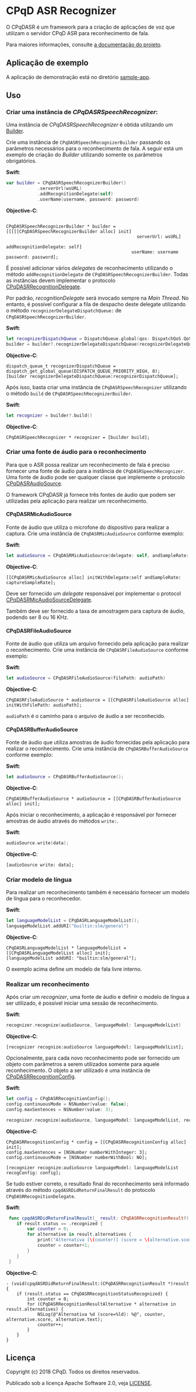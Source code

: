 CPqD ASR Recognizer
===================
O CPqDASR é um framework para a criação de aplicações de voz que utilizam o servidor CPqD ASR para reconhecimento de fala.

Para maiores informações, consulte [a documentação do projeto](https://speechweb.cpqd.com.br/asr/docs).

## Aplicação de exemplo

A aplicação de demonstração está no diretório [sample-app](sample-app/).

## Uso

### Criar uma instância de *CPqDASRSpeechRecognizer*:

Uma instância de *CPqDASRSpeechRecognizer* é obtida utilizando um [Builder](https://en.wikipedia.org/wiki/Builder_pattern).

Crie uma instância de `CPqDASRSpeechRecognizerBuilder` passando os parâmetros necessários para o reconhecimento de fala. A seguir está um exemplo de criação do *Builder* utilizando somente os parâmetros obrigatórios.

**Swift**:
```swift
var builder = CPqDASRSpeechRecognizerBuilder()
            .serverUrl(wsURL)
            .addRecognitionDelegate(self)
            .userName(username, password: password)
```
**Objective-C**:
```objc

CPqDASRSpeechRecognizerBuilder * builder = [[[[[CPqDASRSpeechRecognizerBuilder alloc] init]
                                                  serverUrl: wsURL]
                                                 addRecognitionDelegate: self]
                                                userName: username password: password];

```
É possível adicionar vários *delegates* de reconhecimento utilizando o método `addRecognitionDelegate` de `CPqDASRSpeechRecognizerBuilder`. Todas as instâncias devem implementar o protocolo [CPqDASRRecognitionDelegate](recognizer/CPqDASR/Interface/CPqDASRRecognitionDelegate.h). 

Por padrão, *recognitionDelegate* será invocado sempre na *Main Thread*. No entanto, é possível configurar a fila de despacho deste delegate utilizando o método `recognizerDelegateDispatchQueue:` de `CPqDASRSpeechRecognizerBuilder`.

**Swift**:
```swift
let recognizerDispatchQueue = DispatchQueue.global(qos: DispatchQoS.QoSClass.userInteractive);
builder = builder?.recognizerDelegateDispatchQueue(recognizerDelegateQueue);
```
**Objective-C**:
```objc
dispatch_queue_t recognizerDispatchQueue = dispatch_get_global_queue(DISPATCH_QUEUE_PRIORITY_HIGH, 0);
[builder recognizerDelegateDispatchQueue:recognizerDispatchQueue];
```

Após isso, basta criar uma instância de `CPqDASRSpeechRecognizer` utilizando o método `build` de `CPqDASRSpeechRecognizerBuilder`.

**Swift**:
```swift
let recognizer = builder?.build()
```
**Objective-C**:
```objc
CPqDASRSpeechRecognizer * recognizer = [builder build];
```

### Criar uma fonte de áudio para o reconhecimento
Para que o ASR possa realizar um reconhecimento de fala é preciso fornecer uma fonte de áudio para a instância de `CPqDASRSpeechRecognizer`. Uma fonte de áudio pode ser qualquer classe que implemente o protocolo [CPqDASRAudioSource](recognizer/CPqDASR/Interface/CPqDASRAudioSource.h).

O framework CPqDASR já fornece três fontes de áudio que podem ser utilizadas pela aplicação para realizar um reconhecimento.

#### CPqDASRMicAudioSource
Fonte de áudio que utiliza o microfone do dispositivo para realizar a captura.
Crie uma instância de `CPqDASRMicAudioSource` conforme exemplo:

**Swift**:
```swift
let audioSource = CPqDASRMicAudioSource(delegate: self, andSampleRate: captureSampleRate)
```
**Objective-C**:
```objc
[[CPqDASRMicAudioSource alloc] initWithDelegate:self andSampleRate: captureSampleRate]; 
```
Deve ser fornecido um *delegate* responsável por implementar o protocol [CPqDASRMicAudioSourceDelegate](recognizer/CPqDASR/Recognizer/CPqDASRMicAudioSource.h).

Também deve ser fornecido a taxa de amostragem para captura de áudio, podendo ser 8 ou 16 KHz.

#### CPqDASRFileAudioSource
Fonte de áudio que utiliza um arquivo fornecido pela aplicação para realizar o reconhecimento.
Crie uma instância de `CPqDASRFileAudioSource` conforme exemplo:

**Swift**:
```swift
let audioSource = CPqDASRFileAudioSource(filePath: audioPath)
```
**Objective-C**:
```objc
CPqDASRFileAudioSource * audioSource = [[CPqDASRFileAudioSource alloc] initWithFilePath: audioPath];
```
`audioPath` é o caminho para o arquivo de áudio a ser reconhecido.

#### CPqDASRBufferAudioSource
Fonte de áudio que utiliza amostras de áudio fornecidas pela aplicação para realizar o reconhecimento.
Crie uma instância de `CPqDASRBufferAudioSource` conforme exemplo:

**Swift**:
```swift
let audioSource = CPqDASRBufferAudioSource();
```
**Objective-C**:
```objc
CPqDASRBufferAudioSource * audioSource = [[CPqDASRBufferAudioSource alloc] init];
```
Após iniciar o reconhecimento, a aplicação é responsável por fornecer amostras de áudio através do métodos `write:`.

**Swift**:
```swift
audioSource.write(data);
```
**Objective-C**:
```objc
[audioSource write: data];
```

### Criar modelo de língua
Para realizar um reconhecimento também é necessário fornecer um modelo de língua para o reconhecedor.

**Swift**:
```swift
let languageModelList = CPqDASRLanguageModelList();
languageModelList.addURI("builtin:slm/general")
```
**Objective-C**:
```objc
CPqDASRLanguageModelList * languageModelList = [[CPqDASRLanguageModelList alloc] init];
[languageModelList addURI: "builtin:slm/general"];
```
O exemplo acima define um modelo de fala livre interno.

### Realizar um reconhecimento
Após criar um *recognizer*, uma fonte de áudio e definir o modelo de língua a ser utilizado, é possível iniciar uma sessão de reconhecimento.

**Swift**:
```swift
recognizer.recognize(audioSource, languageModel: languageModelList)
```
**Objective-C**:
```objc
[recognizer recognize:audioSource languageModel: languageModelList];
```
Opcionalmente, para cada novo reconhecimento pode ser fornecido um objeto com parâmetros a serem utilizados somente para aquele reconhecimento. O objeto a ser utilizado é uma instância de [CPqDASRRecognitionConfig](recognizer/CPqDASR/Model/CPqDASRRecognitionConfig.h).

**Swift**:
```swift
let config = CPqDASRRecognitionConfig();
config.continuousMode = NSNumber(value: false);
config.maxSentences = NSNumber(value: 3);

recognizer.recognize(audioSource, languageModel: languageModelList, recogConfig: config)
```
**Objective-C**:
```objc
CPqDASRRecognitionConfig * config = [[CPqDASRRecognitionConfig alloc] init];
config.maxSentences = [NSNumber numberWithInteger: 3];
config.continuousMode = [NSNumber numberWithBool: NO];

[recognizer recognize:audioSource languageModel: languageModelList recogConfig: config];
```

Se tudo estiver correto, o resultado final do reconhecimento será informado através do método `cpqdASRDidReturnFinalResult` do protocolo `CPqDASRRecognitionDelegate`.

**Swift**:
```swift 
 func cpqdASRDidReturnFinalResult(_ result: CPqDASRRecognitionResult!) {
    if result.status == .recognized {
        var counter = 0;
        for alternative in result.alternatives {
            print("Alternativa [\(counter)] (score = \(alternative.score)): \(alternative.text)")
            counter = counter+1;
        }
    }       
 }
```
**Objective-C**:
```objc
- (void)cpqdASRDidReturnFinalResult:(CPqDASRRecognitionResult *)result {
    if (result.status == CPqDASRRecognitionStatusRecognized) {
        int counter = 0;
        for (CPqDASRRecognitionResultAlternative * alternative in result.alternatives) {
            NSLog(@"Alternativa %d (score=%ld): %@", counter, alternative.score, alternative.text);
            counter++;
        }
    }
}
```
Licença
-------

Copyright (c) 2018 CPqD. Todos os direitos reservados.

Publicado sob a licença Apache Software 2.0, veja [LICENSE](LICENSE).
